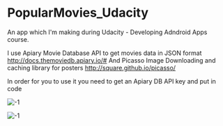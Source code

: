 # PopularMovies_Udacity

An app which I'm making during Udacity - Developing Adndroid Apps course.

I use Apiary Movie Database API to get movies data in JSON format http://docs.themoviedb.apiary.io/#
And Picasso Image Downloading and caching library for posters http://square.github.io/picasso/

In order for you to use it you need to get an Apiary DB API key and put  in code

![-1](https://cloud.githubusercontent.com/assets/13784275/11170456/421e616e-8bd5-11e5-8613-b65d8bc17d33.png)

![-1](https://cloud.githubusercontent.com/assets/13784275/11575003/280c8af6-9a0f-11e5-8816-8a2b30214e0f.png)
